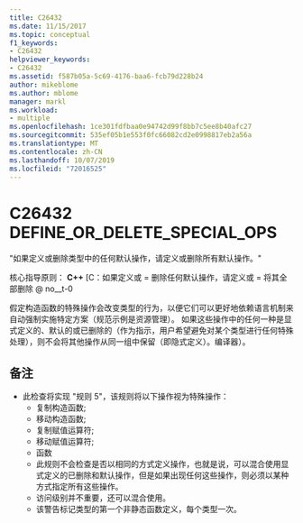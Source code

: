 ```yaml
---
title: C26432
ms.date: 11/15/2017
ms.topic: conceptual
f1_keywords:
- C26432
helpviewer_keywords:
- C26432
ms.assetid: f587b05a-5c69-4176-baa6-fcb79d228b24
author: mikeblome
ms.author: mblome
manager: markl
ms.workload:
- multiple
ms.openlocfilehash: 1ce301fdfbaa0e94742d99f8bb7c5ee8b40afc27
ms.sourcegitcommit: 535ef05b1e553f0fc66082cd2e0998817eb2a56a
ms.translationtype: MT
ms.contentlocale: zh-CN
ms.lasthandoff: 10/07/2019
ms.locfileid: "72016525"
---
```

# <a name="c26432-define_or_delete_special_ops"></a>C26432 DEFINE_OR_DELETE_SPECIAL_OPS
"如果定义或删除类型中的任何默认操作，请定义或删除所有默认操作。"

核心指导原则： **C++** [C：如果定义或 = 删除任何默认操作，请定义或 = 将其全部删除 @ no__t-0

假定构造函数的特殊操作会改变类型的行为，以便它们可以更好地依赖语言机制来自动强制实施特定方案（规范示例是资源管理）。 如果这些操作中的任何一种是显式定义的、默认的或已删除的（作为指示，用户希望避免对某个类型进行任何特殊处理），则不会将其他操作从同一组中保留（即隐式定义）。编译器）。

## <a name="remarks"></a>备注
- 此检查将实现 "规则 5"，该规则将以下操作视为特殊操作：
  - 复制构造函数;
  - 移动构造函数;
  - 复制赋值运算符;
  - 移动赋值运算符;
  - 函数
  - 此规则不会检查是否以相同的方式定义操作，也就是说，可以混合使用显式定义的已删除和默认操作，但是如果出现任何这些操作，则必须以某种方式指定所有这些操作。
  - 访问级别并不重要，还可以混合使用。
  - 该警告标记类型的第一个非静态函数定义，每个类型一次。
